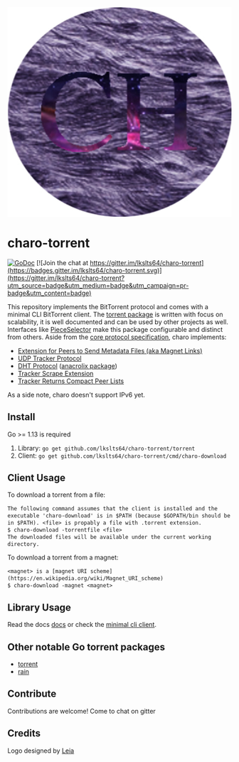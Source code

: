 ![charo logo](./logo.png)

# charo-torrent

[![GoDoc](https://godoc.org/github.com/lkslts64/charo-torrent/torrent?status.svg)](https://godoc.org/github.com/lkslts64/charo-torrent/torrent) [![Join the chat at https://gitter.im/lkslts64/charo-torrent](https://badges.gitter.im/lkslts64/charo-torrent.svg)](https://gitter.im/lkslts64/charo-torrent?utm_source=badge&utm_medium=badge&utm_campaign=pr-badge&utm_content=badge)

This repository implements the BitTorrent protocol and comes with a minimal CLI BitTorrent
client. The [torrent package](https://godoc.org/github.com/lkslts64/charo-torrent/torrent) is written with focus on scalability, it is well documented and can be used by other projects as well. Interfaces like [PieceSelector](https://godoc.org/github.com/lkslts64/charo-torrent/torrent#PieceSelector) make this package configurable and distinct from others. Aside from the [core protocol specification](https://www.bittorrent.org/beps/bep_0003.html), charo implements:

* [Extension for Peers to Send Metadata Files (aka Magnet Links)](https://www.bittorrent.org/beps/bep_0009.html)
* [UDP Tracker Protocol](https://www.bittorrent.org/beps/bep_0015.html)
* [DHT Protocol](https://www.bittorrent.org/beps/bep_0005.html) ([anacrolix package](https://github.com/anacrolix/dht))
* [Tracker Scrape Extension](https://www.bittorrent.org/beps/bep_0048.html)
* [Tracker Returns Compact Peer Lists](https://www.bittorrent.org/beps/bep_0023.html)

As a side note, charo doesn't support IPv6 yet.

## Install

Go >= 1.13 is required

1. Library: `go get github.com/lkslts64/charo-torrent/torrent`
2. Client: `go get github.com/lkslts64/charo-torrent/cmd/charo-download`

## Client Usage

To download a torrent from a file:

    The following command assumes that the client is installed and the executable 'charo-download' is in $PATH (because $GOPATH/bin should be in $PATH). <file> is propably a file with .torrent extension.
    $ charo-download -torrentfile <file>
    The downloaded files will be available under the current working directory.

To download a torrent from a magnet:

    <magnet> is a [magnet URI scheme](https://en.wikipedia.org/wiki/Magnet_URI_scheme)
    $ charo-download -magnet <magnet>

## Library Usage

Read the docs [docs](https://godoc.org/github.com/lkslts64/charo-torrent/torrent) or check the [minimal cli client](cmd/charo-download/main.go).

## Other notable Go torrent packages

* [torrent](https://github.com/anacrolix/torrent/)
* [rain](https://github.com/cenkalti/rain)

## Contribute

Contributions are welcome! Come to chat on gitter

## Credits

Logo designed by [Leia]()
